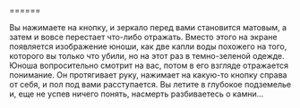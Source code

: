 ======

Вы нажимаете на кнопку, и зеркало перед вами становится матовым, а затем и вовсе перестает что-либо отражать. Вместо этого на экране появляется изображение юноши, как две капли воды похожего на того, которого вы только что убили, но на этот раз в темно-зеленой одежде. Юноша вопросительно смотрит на вас, потом в его взгляде отражается понимание. Он протягивает руку, нажимает на какую-то кнопку справа от себя, и пол под вами расступается. Вы летите в глубокое подземелье и, еще не успев ничего понять, насмерть разбиваетесь о камни...

